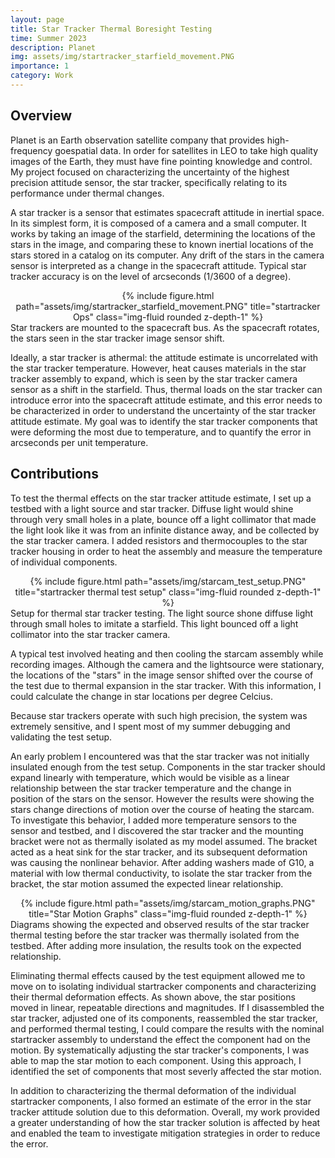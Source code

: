 ```yaml
---
layout: page
title: Star Tracker Thermal Boresight Testing
time: Summer 2023
description: Planet
img: assets/img/startracker_starfield_movement.PNG
importance: 1
category: Work
---
```



## Overview

Planet is an Earth observation satellite company that provides high-frequency goespatial data. In order for satellites in LEO to take high quality images of the Earth, they must have fine pointing knowledge and control. My project focused on characterizing the uncertainty of the highest precision attitude sensor, the star tracker, specifically relating to its performance under thermal changes.

A star tracker is a sensor that estimates spacecraft attitude in inertial space. In its simplest form, it is composed of a camera and a small computer. It works by taking an image of the starfield, determining the locations of the stars in the image, and comparing these to known inertial locations of the stars stored in a catalog on its computer. Any drift of the stars in the camera sensor is interpreted as a change in the spacecraft attitude. Typical star tracker accuracy is on the level of arcseconds (1/3600 of a degree).

<div class="row">
    <div class="col">
        <center>{% include figure.html path="assets/img/startracker_starfield_movement.PNG" title="startracker Ops" class="img-fluid rounded z-depth-1" %}</center>
    </div>
</div>
<div class="caption">
    Star trackers are mounted to the spacecraft bus. As the spacecraft rotates, the stars seen in the star tracker image sensor shift.
</div>

Ideally, a star tracker is athermal: the attitude estimate is uncorrelated with the star tracker temperature. However, heat causes materials in the star tracker assembly to expand, which is seen by the star tracker camera sensor as a shift in the starfield. Thus, thermal loads on the star tracker can introduce error into the spacecraft attitude estimate, and this error needs to be characterized in order to understand the uncertainty of the star tracker attitude estimate. My goal was to identify the star tracker components that were deforming the most due to temperature, and to quantify the error in arcseconds per unit temperature.


## Contributions

To test the thermal effects on the star tracker attitude estimate, I set up a testbed with a light source and star tracker. Diffuse light would shine through very small holes in a plate, bounce off a light collimator that made the light look like it was from an infinite distance away, and be collected by the star tracker camera. I added resistors and thermocouples to the star tracker housing in order to heat the assembly and measure the temperature of individual components.

<div class="row">
    <div class="col">
        <center>{% include figure.html path="assets/img/starcam_test_setup.PNG" title="startracker thermal test setup" class="img-fluid rounded z-depth-1" %}</center>
    </div>
</div>
<div class="caption">
    Setup for thermal star tracker testing. The light source shone diffuse light through small holes to imitate a starfield. This light bounced off a light collimator into the star tracker camera.
</div>

A typical test involved heating and then cooling the starcam assembly while recording images. Although the camera and the lightsource were stationary, the locations of the "stars" in the image sensor shifted over the course of the test due to thermal expansion in the star tracker. With this information, I could calculate the change in star locations per degree Celcius.

Because star trackers operate with such high precision, the system was extremely sensitive, and I spent most of my summer debugging and validating the test setup. 

An early problem I encountered was that the star tracker was not initially insulated enough from the test setup. Components in the star tracker should expand linearly with temperature, which would be visible as a linear relationship between the star tracker temperature and the change in position of the stars on the sensor. However the results were showing the stars change directions of motion over the course of heating the starcam. To investigate this behavior, I added more temperature sensors to the sensor and testbed, and I discovered the star tracker and the mounting bracket were not as thermally isolated as my model assumed. The bracket acted as a heat sink for the star tracker, and its subsequent deformation was causing the nonlinear behavior. After adding washers made of G10, a material with low thermal conductivity, to isolate the star tracker from the bracket, the star motion assumed the expected linear relationship. 

<div class="row">
    <div class="col">
        <center>{% include figure.html path="assets/img/starcam_motion_graphs.PNG" title="Star Motion Graphs" class="img-fluid rounded z-depth-1" %}</center>
    </div>
</div>
<div class="caption">
    Diagrams showing the expected and observed results of the star tracker thermal testing before the star tracker was thermally isolated from the testbed. After adding more insulation, the results took on the expected relationship.
</div>

Eliminating thermal effects caused by the test equipment allowed me to move on to isolating individual startracker components and characterizing their thermal deformation effects. As shown above, the star positions moved in linear, repeatable directions and magnitudes. If I disassembled the star tracker, adjusted one of its components, reassembled the star tracker, and performed thermal testing, I could compare the results with the nominal startracker assembly to understand the effect the component had on the motion. By systematically adjusting the star tracker's components, I was able to map the star motion to each component. Using this approach, I identified the set of components that most severly affected the star motion.

In addition to characterizing the thermal deformation of the individual startracker components, I also formed an estimate of the error in the star tracker attitude solution due to this deformation. Overall, my work provided a greater understanding of how the star tracker solution is affected by heat and enabled the team to investigate mitigation strategies in order to reduce the error.